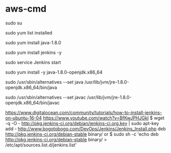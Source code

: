 # aws-cmd

sudo su

sudo yum list installed

sudo yum install java-1.8.0

sudo yum install jenkins -y

sudo service Jenkins start

sudo yum install -y java-1.8.0-openjdk.x86_64

sudo /usr/sbin/alternatives --set java /usr/lib/jvm/jre-1.8.0-openjdk.x86_64/bin/java

sudo /usr/sbin/alternatives --set javac /usr/lib/jvm/jre-1.8.0-openjdk.x86_64/bin/javac

https://www.digitalocean.com/community/tutorials/how-to-install-jenkins-on-ubuntu-16-04
https://www.youtube.com/watch?v=BfKwJPHJGkI
$ wget -q -O - http://pkg.jenkins-ci.org/debian/jenkins-ci.org.key | sudo apt-key add -
http://www.bogotobogo.com/DevOps/Jenkins/Jenkins_Install.php
deb http://pkg.jenkins-ci.org/debian-stable binary/
or
$ sudo sh -c 'echo deb http://pkg.jenkins-ci.org/debian-stable binary/ > /etc/apt/sources.list.d/jenkins.list'
